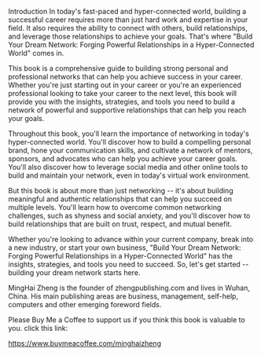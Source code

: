 
Introduction In today's fast-paced and hyper-connected world, building a successful career requires more than just hard work and expertise in your field. It also requires the ability to connect with others, build relationships, and leverage those relationships to achieve your goals. That's where "Build Your Dream Network: Forging Powerful Relationships in a Hyper-Connected World" comes in.

This book is a comprehensive guide to building strong personal and professional networks that can help you achieve success in your career. Whether you're just starting out in your career or you're an experienced professional looking to take your career to the next level, this book will provide you with the insights, strategies, and tools you need to build a network of powerful and supportive relationships that can help you reach your goals.

Throughout this book, you'll learn the importance of networking in today's hyper-connected world. You'll discover how to build a compelling personal brand, hone your communication skills, and cultivate a network of mentors, sponsors, and advocates who can help you achieve your career goals. You'll also discover how to leverage social media and other online tools to build and maintain your network, even in today's virtual work environment.

But this book is about more than just networking -- it's about building meaningful and authentic relationships that can help you succeed on multiple levels. You'll learn how to overcome common networking challenges, such as shyness and social anxiety, and you'll discover how to build relationships that are built on trust, respect, and mutual benefit.

Whether you're looking to advance within your current company, break into a new industry, or start your own business, "Build Your Dream Network: Forging Powerful Relationships in a Hyper-Connected World" has the insights, strategies, and tools you need to succeed. So, let's get started -- building your dream network starts here.

MingHai Zheng is the founder of zhengpublishing.com and lives in Wuhan, China. His main publishing areas are business, management, self-help, computers and other emerging foreword fields.

Please Buy Me a Coffee to support us if you think this book is valuable to you. click this link:

https://www.buymeacoffee.com/minghaizheng
